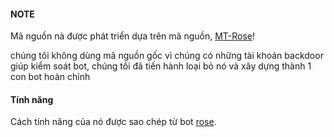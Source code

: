 #### NOTE
Mã nguồn nà được phát triển dựa trên mã nguồn, [MT-Rose](https://github.com/forks/MRK-YT/MT-Rose-Bot-Model)! 

chúng tôi không dùng mã nguồn gốc vì chúng có những tài khoản backdoor giúp kiểm soát bot, chúng tôi đã tiến hành loại bỏ nó và xây dựng thành 1 con bot hoàn chỉnh

#### Tính năng

Cách tính năng của nó được sao chép từ bot [rose](https://missrose.org/guide/getting-started/adding-rose/).
